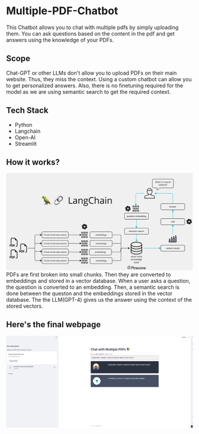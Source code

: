 # Multiple-PDF-Chatbot

This Chatbot allows you to chat with multiple pdfs by simply uploading them. You can ask questions based on the content in the pdf and get answers using the knowledge of your PDFs. 

## Scope
Chat-GPT or other LLMs don't allow you to upload PDFs on their main website. Thus, they miss the context. Using a custom chatbot can allow you to get personalized answers. Also, there is no finetuning required for the model as we are using semantic search to get the required context.

## Tech Stack 
- Python
- Langchain
- Open-AI
- Streamlit

## How it works?
![Screenshot](chatbot_workflow.png)
PDFs are first broken into small chunks. Then they are converted to embeddings and stored in a vector database. When a user asks a question, the question is converted to an embedding. Then, a semantic search is done between the queston and the embeddings stored in the vector database. The the LLM(GPT-4) gives us the answer using the context of the stored vectors. 

## Here's the final webpage
![Screenshot](webpage.png)
